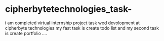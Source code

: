 # cipherbytetechnologies_task-
i am completed virtual internship project task wed devolopment at cipherbyte technologies my fast task is create todo list and my second task is create portfolio ....  

